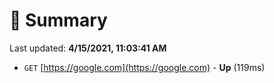 # 📖 Summary
Last updated: **4/15/2021, 11:03:41 AM**

- `GET` [https://google.com](https://google.com) - **Up** (119ms)
